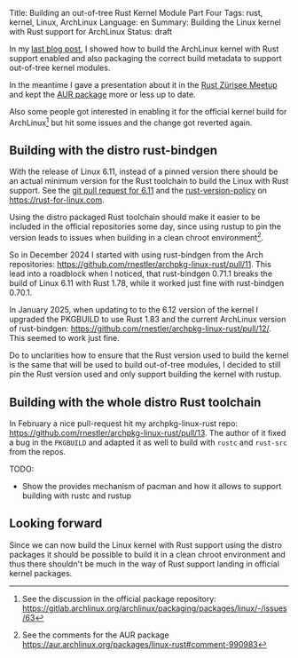 Title: Building an out-of-tree Rust Kernel Module Part Four
Tags: rust, kernel, Linux, ArchLinux
Language: en
Summary: Building the Linux kernel with Rust support for ArchLinux
Status: draft

In my [last blog post], I showed how to build the ArchLinux kernel with Rust
support enabled and also packaging the correct build metadata to support
out-of-tree kernel modules.

In the meantime I gave a presentation about it in the [Rust Zürisee Meetup] and
kept the [AUR package] more or less up to date.

Also some people got interested in enabling it for the official kernel build
for ArchLinux[^1] but hit some issues and the change got reverted again.

## Building with the distro rust-bindgen

With the release of Linux 6.11, instead of a pinned version there should be an
actual minimum version for the Rust toolchain to build the Linux with Rust
support. See the [git pull request for 6.11] and the [rust-version-policy] on
<https://rust-for-linux.com>.

Using the distro packaged Rust toolchain should make it easier to be included
in the official repositories some day, since using rustup to pin the version
leads to issues when building in a clean chroot environment[^2].

So in December 2024 I started with using rust-bindgen from the Arch
repositories: <https://github.com/rnestler/archpkg-linux-rust/pull/11>. This
lead into a roadblock when I noticed, that rust-bindgen 0.71.1 breaks the build
of Linux 6.11 with Rust 1.78, while it worked just fine with rust-bindgen
0.70.1.

In January 2025, when updating to to the 6.12 version of the kernel I upgraded
the PKGBUILD to use Rust 1.83 and the current ArchLinux version of
rust-bindgen: <https://github.com/rnestler/archpkg-linux-rust/pull/12/>. This
seemed to work just fine.

Do to unclarities how to ensure that the Rust version used to build the kernel
is the same that will be used to build out-of-tree modules, I decided to still
pin the Rust version used and only support building the kernel with rustup.

## Building with the whole distro Rust toolchain

In February a nice pull-request hit my archpkg-linux-rust repo:
<https://github.com/rnestler/archpkg-linux-rust/pull/13>. The author of it
fixed a bug in the `PKGBUILD` and adapted it as well to build with `rustc` and
`rust-src` from the repos.

TODO:
 * Show the provides mechanism of pacman and how it allows to support building with rustc and rustup

## Looking forward

Since we can now build the Linux kernel with Rust support using the distro
packages it should be possible to build it in a clean chroot environment and
thus there shouldn't be much in the way of Rust support landing in official
kernel packages.

[^1]: See the discussion in the official package repository: <https://gitlab.archlinux.org/archlinux/packaging/packages/linux/-/issues/63>
[^2]: See the comments for the AUR package <https://aur.archlinux.org/packages/linux-rust#comment-990983>

[last blog post]: https://aur.archlinux.org/packages/linux-rust#comment-990983
[Rust Zürisee Meetup]: https://www.meetup.com/rust-zurich/events/293322905/?eventOrigin=group_events_list
[AUR package]: https://aur.archlinux.org/packages/linux-rust
[git pull request for 6.11]: https://lkml.org/lkml/2024/7/25/53
[rust-version-policy]: https://rust-for-linux.com/rust-version-policy
